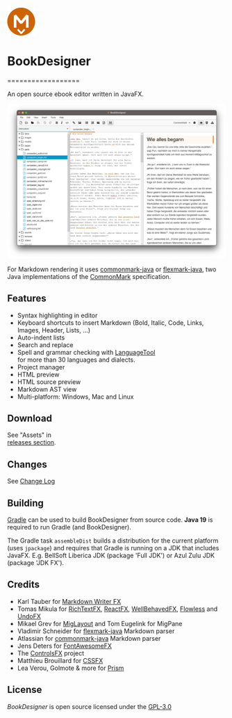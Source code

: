 ![BookDesigner](images/bookdesigner-64.png)  

# BookDesigner  
==================  

An open source ebook editor written in JavaFX.  

![BookDesigner Screenshot](images/screenshot.png)  

For Markdown rendering it uses [commonmark-java] or [flexmark-java],
two Java implementations of the [CommonMark] specification.  

Features  
--------  

  * Syntax highlighting in editor  
  * Keyboard shortcuts to insert Markdown (Bold, Italic, Code, Links, Images, Header, Lists, ...)  
  * Auto-indent lists  
  * Search and replace  
  * Spell and grammar checking with [LanguageTool](https://languagetool.org/)  
    for more than 30 languages and dialects.  
  * Project manager  
  * HTML preview  
  * HTML source preview  
  * Markdown AST view  
  * Multi-platform: Windows, Mac and Linux  

Download  
--------  

See "Assets" in  
[releases section](https://github.com/crowdware/bookdesigner/releases).  


Changes  
-------  

See [Change Log](CHANGES.md)  


Building  
--------  

[Gradle](https://gradle.org) can be used to build BookDesigner from source
code. **Java 19** is required to run Gradle (and BookDesigner).

The Gradle task `assembleDist` builds a distribution for the current platform
(uses `jpackage`) and requires that Gradle is running on a JDK that includes
JavaFX. E.g. BellSoft Liberica JDK (package 'Full JDK') or Azul Zulu JDK
(package 'JDK FX').


Credits  
-------  

  * Karl Tauber for [Markdown Writer FX]  
  * Tomas Mikula for [RichTextFX], [ReactFX], [WellBehavedFX], [Flowless] and [UndoFX]  
  * Mikael Grev for [MigLayout] and Tom Eugelink for MigPane  
  * Vladimir Schneider for [flexmark-java] Markdown parser  
  * Atlassian for [commonmark-java] Markdown parser  
  * Jens Deters for [FontAwesomeFX]  
  * The [ControlsFX] project  
  * Matthieu Brouillard for [CSSFX]  
  * Lea Verou, Golmote & more for [Prism]  

License
-------

*BookDesigner* is open source licensed under the [GPL-3.0](LICENSE)  

   [Markdown Writer FX]: https://github.com/JFormDesigner/markdown-writer-fx/  
   [Markdown]: http://daringfireball.net/projects/markdown/  
   [CommonMark]: http://commonmark.org/  
   [commonmark-java]: https://github.com/atlassian/commonmark-java  
   [flexmark-java]: https://github.com/vsch/flexmark-java  
   [Markdown Extra]: https://michelf.ca/projects/php-markdown/extra/  
   [MultiMarkdown]: http://fletcherpenney.net/multimarkdown/  
   [Github-flavoured-Markdown]: https://help.github.com/articles/github-flavored-markdown/  
   [MigLayout]: https://github.com/mikaelgrev/miglayout  
   [RichTextFX]: https://github.com/TomasMikula/RichTextFX  
   [ReactFX]: https://github.com/TomasMikula/ReactFX  
   [WellBehavedFX]: https://github.com/TomasMikula/WellBehavedFX  
   [Flowless]: https://github.com/TomasMikula/Flowless  
   [UndoFX]: https://github.com/TomasMikula/UndoFX  
   [FontAwesomeFX]: https://bitbucket.org/Jerady/fontawesomefx  
   [ControlsFX]: http://fxexperience.com/controlsfx/  
   [CSSFX]: https://github.com/McFoggy/cssfx  
   [Prism]: https://github.com/PrismJS/prism  

